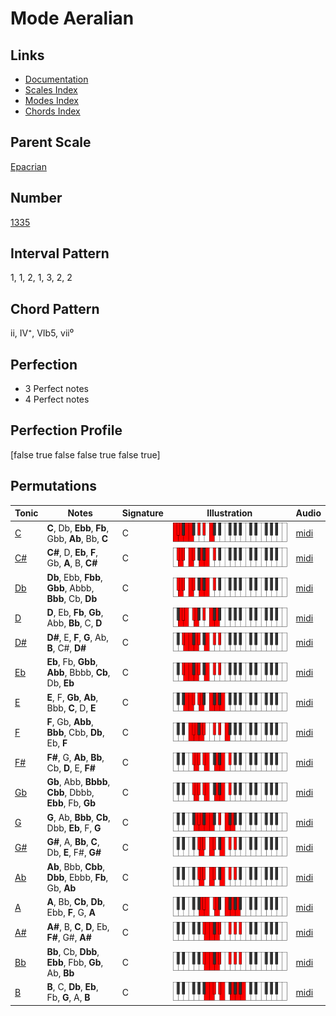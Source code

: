 # Mode Aeralian

## Links

- [Documentation](README.md)
- [Scales Index](Scales.md)
- [Modes Index](Modes.md)
- [Chords Index](Chords.md)

## Parent Scale

[Epacrian](ScaleEpacrian.md)

## Number

[1335](https://ianring.com/musictheory/scales/1335)

## Interval Pattern

1, 1, 2, 1, 3, 2, 2

## Chord Pattern

ii, IV⁺, VIb5, vii⁰

## Perfection

- 3 Perfect notes
- 4 Perfect notes

## Perfection Profile

[false true false false true false true]

## Permutations

| Tonic | Notes | Signature | Illustration | Audio |
|-------|-------|-----------|--------------|-------|
| [C](ModeCNaturalAeralian.md) | **C**, Db, **Ebb**, **Fb**, Gbb, **Ab**, Bb, **C** | C | ![CNaturalAeralian](ModeCNaturalAeralian.png) | [midi](https://github.com/edipermadi/music/blob/main/docs/ModeCNaturalAeralian.mid?raw=true) |
| [C#](ModeCSharpAeralian.md) | **C#**, D, **Eb**, **F**, Gb, **A**, B, **C#** | C | ![CSharpAeralian](ModeCSharpAeralian.png) | [midi](https://github.com/edipermadi/music/blob/main/docs/ModeCSharpAeralian.mid?raw=true) |
| [Db](ModeDFlatAeralian.md) | **Db**, Ebb, **Fbb**, **Gbb**, Abbb, **Bbb**, Cb, **Db** | C | ![DFlatAeralian](ModeDFlatAeralian.png) | [midi](https://github.com/edipermadi/music/blob/main/docs/ModeDFlatAeralian.mid?raw=true) |
| [D](ModeDNaturalAeralian.md) | **D**, Eb, **Fb**, **Gb**, Abb, **Bb**, C, **D** | C | ![DNaturalAeralian](ModeDNaturalAeralian.png) | [midi](https://github.com/edipermadi/music/blob/main/docs/ModeDNaturalAeralian.mid?raw=true) |
| [D#](ModeDSharpAeralian.md) | **D#**, E, **F**, **G**, Ab, **B**, C#, **D#** | C | ![DSharpAeralian](ModeDSharpAeralian.png) | [midi](https://github.com/edipermadi/music/blob/main/docs/ModeDSharpAeralian.mid?raw=true) |
| [Eb](ModeEFlatAeralian.md) | **Eb**, Fb, **Gbb**, **Abb**, Bbbb, **Cb**, Db, **Eb** | C | ![EFlatAeralian](ModeEFlatAeralian.png) | [midi](https://github.com/edipermadi/music/blob/main/docs/ModeEFlatAeralian.mid?raw=true) |
| [E](ModeENaturalAeralian.md) | **E**, F, **Gb**, **Ab**, Bbb, **C**, D, **E** | C | ![ENaturalAeralian](ModeENaturalAeralian.png) | [midi](https://github.com/edipermadi/music/blob/main/docs/ModeENaturalAeralian.mid?raw=true) |
| [F](ModeFNaturalAeralian.md) | **F**, Gb, **Abb**, **Bbb**, Cbb, **Db**, Eb, **F** | C | ![FNaturalAeralian](ModeFNaturalAeralian.png) | [midi](https://github.com/edipermadi/music/blob/main/docs/ModeFNaturalAeralian.mid?raw=true) |
| [F#](ModeFSharpAeralian.md) | **F#**, G, **Ab**, **Bb**, Cb, **D**, E, **F#** | C | ![FSharpAeralian](ModeFSharpAeralian.png) | [midi](https://github.com/edipermadi/music/blob/main/docs/ModeFSharpAeralian.mid?raw=true) |
| [Gb](ModeGFlatAeralian.md) | **Gb**, Abb, **Bbbb**, **Cbb**, Dbbb, **Ebb**, Fb, **Gb** | C | ![GFlatAeralian](ModeGFlatAeralian.png) | [midi](https://github.com/edipermadi/music/blob/main/docs/ModeGFlatAeralian.mid?raw=true) |
| [G](ModeGNaturalAeralian.md) | **G**, Ab, **Bbb**, **Cb**, Dbb, **Eb**, F, **G** | C | ![GNaturalAeralian](ModeGNaturalAeralian.png) | [midi](https://github.com/edipermadi/music/blob/main/docs/ModeGNaturalAeralian.mid?raw=true) |
| [G#](ModeGSharpAeralian.md) | **G#**, A, **Bb**, **C**, Db, **E**, F#, **G#** | C | ![GSharpAeralian](ModeGSharpAeralian.png) | [midi](https://github.com/edipermadi/music/blob/main/docs/ModeGSharpAeralian.mid?raw=true) |
| [Ab](ModeAFlatAeralian.md) | **Ab**, Bbb, **Cbb**, **Dbb**, Ebbb, **Fb**, Gb, **Ab** | C | ![AFlatAeralian](ModeAFlatAeralian.png) | [midi](https://github.com/edipermadi/music/blob/main/docs/ModeAFlatAeralian.mid?raw=true) |
| [A](ModeANaturalAeralian.md) | **A**, Bb, **Cb**, **Db**, Ebb, **F**, G, **A** | C | ![ANaturalAeralian](ModeANaturalAeralian.png) | [midi](https://github.com/edipermadi/music/blob/main/docs/ModeANaturalAeralian.mid?raw=true) |
| [A#](ModeASharpAeralian.md) | **A#**, B, **C**, **D**, Eb, **F#**, G#, **A#** | C | ![ASharpAeralian](ModeASharpAeralian.png) | [midi](https://github.com/edipermadi/music/blob/main/docs/ModeASharpAeralian.mid?raw=true) |
| [Bb](ModeBFlatAeralian.md) | **Bb**, Cb, **Dbb**, **Ebb**, Fbb, **Gb**, Ab, **Bb** | C | ![BFlatAeralian](ModeBFlatAeralian.png) | [midi](https://github.com/edipermadi/music/blob/main/docs/ModeBFlatAeralian.mid?raw=true) |
| [B](ModeBNaturalAeralian.md) | **B**, C, **Db**, **Eb**, Fb, **G**, A, **B** | C | ![BNaturalAeralian](ModeBNaturalAeralian.png) | [midi](https://github.com/edipermadi/music/blob/main/docs/ModeBNaturalAeralian.mid?raw=true) |
